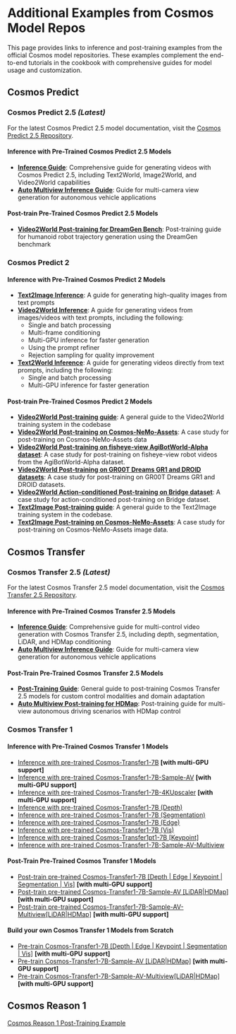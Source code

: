 # Additional Examples from Cosmos Model Repos

This page provides links to inference and post-training examples from the official Cosmos model repositories. These examples complement the end-to-end tutorials in the cookbook with comprehensive guides for model usage and customization.

## Cosmos Predict

### Cosmos Predict 2.5 *(Latest)*

For the latest Cosmos Predict 2.5 model documentation, visit the [Cosmos Predict 2.5 Repository](https://github.com/nvidia-cosmos/cosmos-predict2.5).

#### Inference with Pre-Trained Cosmos Predict 2.5 Models

- **[Inference Guide](https://github.com/nvidia-cosmos/cosmos-predict2.5/blob/main/docs/inference.md)**: Comprehensive guide for generating videos with Cosmos Predict 2.5, including Text2World, Image2World, and Video2World capabilities
- **[Auto Multiview Inference Guide](https://github.com/nvidia-cosmos/cosmos-predict2.5/blob/main/docs/inference_auto_multiview.md)**: Guide for multi-camera view generation for autonomous vehicle applications

#### Post-train Pre-Trained Cosmos Predict 2.5 Models

- **[Video2World Post-training for DreamGen Bench](https://github.com/nvidia-cosmos/cosmos-predict2.5/blob/main/docs/post-training_video2world_gr00t.md)**: Post-training guide for humanoid robot trajectory generation using the DreamGen benchmark

### Cosmos Predict 2

#### Inference with Pre-Trained Cosmos Predict 2 Models

- **[Text2Image Inference](https://github.com/nvidia-cosmos/cosmos-predict2/tree/main/documentations/inference_text2image.md)**: A guide for generating high-quality images from text prompts
- **[Video2World Inference](https://github.com/nvidia-cosmos/cosmos-predict2/tree/main/documentations/inference_video2world.md)**: A guide for generating videos from images/videos with text prompts, including the following:
  - Single and batch processing
  - Multi-frame conditioning
  - Multi-GPU inference for faster generation
  - Using the prompt refiner
  - Rejection sampling for quality improvement
- **[Text2World Inference](https://github.com/nvidia-cosmos/cosmos-predict2/tree/main/documentations/inference_text2world.md)**: A guide for generating videos directly from text prompts, including the following:
  - Single and batch processing
  - Multi-GPU inference for faster generation

#### Post-train Pre-Trained Cosmos Predict 2 Models

- **[Video2World Post-training guide](https://github.com/nvidia-cosmos/cosmos-predict2/tree/main/documentations/post-training_video2world.md)**: A general guide to the Video2World training system in the codebase
- **[Video2World Post-training on Cosmos-NeMo-Assets](https://github.com/nvidia-cosmos/cosmos-predict2/tree/main/documentations/post-training_video2world_cosmos_nemo_assets.md)**: A case study for post-training on Cosmos-NeMo-Assets data
- **[Video2World Post-training on fisheye-view AgiBotWorld-Alpha dataset](https://github.com/nvidia-cosmos/cosmos-predict2/tree/main/documentations/post-training_video2world_agibot_fisheye.md)**: A case study for post-training on fisheye-view robot videos from the AgiBotWorld-Alpha dataset.
- **[Video2World Post-training on GR00T Dreams GR1 and DROID datasets](https://github.com/nvidia-cosmos/cosmos-predict2/tree/main/documentations/post-training_video2world_gr00t.md)**: A case study for post-training on GR00T Dreams GR1 and DROID datasets.
- **[Video2World Action-conditioned Post-training on Bridge dataset](https://github.com/nvidia-cosmos/cosmos-predict2/tree/main/documentations/post-training_video2world_action.md)**: A case study for action-conditioned post-training on Bridge dataset.
- **[Text2Image Post-training guide](https://github.com/nvidia-cosmos/cosmos-predict2/tree/main/documentations/post-training_text2image.md)**: A general guide to the Text2Image training system in the codebase.
- **[Text2Image Post-training on Cosmos-NeMo-Assets](https://github.com/nvidia-cosmos/cosmos-predict2/tree/main/documentations/post-training_text2image_cosmos_nemo_assets.md)**: A case study for post-training on Cosmos-NeMo-Assets image data.

## Cosmos Transfer

### Cosmos Transfer 2.5 *(Latest)*

For the latest Cosmos Transfer 2.5 model documentation, visit the [Cosmos Transfer 2.5 Repository](https://github.com/nvidia-cosmos/cosmos-transfer2.5).

#### Inference with Pre-Trained Cosmos Transfer 2.5 Models

- **[Inference Guide](https://github.com/nvidia-cosmos/cosmos-transfer2.5/blob/main/docs/inference.md)**: Comprehensive guide for multi-control video generation with Cosmos Transfer 2.5, including depth, segmentation, LiDAR, and HDMap conditioning
- **[Auto Multiview Inference Guide](https://github.com/nvidia-cosmos/cosmos-transfer2.5/blob/main/docs/inference_auto_multiview.md)**: Guide for multi-camera view generation for autonomous vehicle applications

#### Post-Train Pre-Trained Cosmos Transfer 2.5 Models

- **[Post-Training Guide](https://github.com/nvidia-cosmos/cosmos-transfer2.5/blob/main/docs/post-training.md)**: General guide to post-training Cosmos Transfer 2.5 models for custom control modalities and domain adaptation
- **[Auto Multiview Post-training for HDMap](https://github.com/nvidia-cosmos/cosmos-transfer2.5/blob/main/docs/post-training_auto_multiview.md)**: Post-training guide for multi-view autonomous driving scenarios with HDMap control

### Cosmos Transfer 1

#### Inference with Pre-Trained Cosmos Transfer 1 Models

- [Inference with pre-trained Cosmos-Transfer1-7B](https://github.com/nvidia-cosmos/cosmos-transfer1/blob/main/examples/inference_cosmos_transfer1_7b.md) **[with multi-GPU support]**
- [Inference with pre-trained Cosmos-Transfer1-7B-Sample-AV](https://github.com/nvidia-cosmos/cosmos-transfer1/blob/main/examples/inference_cosmos_transfer1_7b_sample_av.md) **[with multi-GPU support]**
- [Inference with pre-trained Cosmos-Transfer1-7B-4KUpscaler](https://github.com/nvidia-cosmos/cosmos-transfer1/blob/main/examples/inference_cosmos_transfer1_7b_4kupscaler.md) **[with multi-GPU support]**
- [Inference with pre-trained Cosmos-Transfer1-7B (Depth)](https://github.com/nvidia-cosmos/cosmos-transfer1/blob/main/examples/inference_cosmos_transfer1_7b_depth.md)
- [Inference with pre-trained Cosmos-Transfer1-7B (Segmentation)](https://github.com/nvidia-cosmos/cosmos-transfer1/blob/main/examples/inference_cosmos_transfer1_7b_seg.md)
- [Inference with pre-trained Cosmos-Transfer1-7B (Edge)](https://github.com/nvidia-cosmos/cosmos-transfer1/blob/main/examples/inference_cosmos_transfer1_7b.md#example-1-single-control-edge)
- [Inference with pre-trained Cosmos-Transfer1-7B (Vis)](https://github.com/nvidia-cosmos/cosmos-transfer1/blob/main/examples/inference_cosmos_transfer1_7b_vis.md)
- [Inference with pre-trained Cosmos-Transfer1pt1-7B [Keypoint]](https://github.com/nvidia-cosmos/cosmos-transfer1/blob/main/examples/inference_cosmos_transfer1pt1_7b_keypoint.md)
- [Inference with pre-trained Cosmos-Transfer1-7B-Sample-AV-Multiview](https://github.com/nvidia-cosmos/cosmos-transfer1/blob/main/examples/inference_cosmos_transfer1_7b_sample_av_single2multiview.md)

#### Post-Train Pre-Trained Cosmos Transfer 1 Models

- [Post-train pre-trained Cosmos-Transfer1-7B [Depth | Edge | Keypoint | Segmentation | Vis]](https://github.com/nvidia-cosmos/cosmos-transfer1/blob/main/examples/training_cosmos_transfer_7b.md) **[with multi-GPU support]**
- [Post-train pre-trained Cosmos-Transfer1-7B-Sample-AV [LiDAR|HDMap]](https://github.com/nvidia-cosmos/cosmos-transfer1/blob/main/examples/training_cosmos_transfer_7B_sample_AV.md) **[with multi-GPU support]**
- [Post-train pre-trained Cosmos-Transfer1-7B-Sample-AV-Multiview[LiDAR|HDMap]](https://github.com/nvidia-cosmos/cosmos-transfer1/blob/main/examples/training_cosmos_transfer_7B_sample_AV.md) **[with multi-GPU support]**

#### Build your own Cosmos Transfer 1 Models from Scratch

- [Pre-train Cosmos-Transfer1-7B [Depth | Edge | Keypoint | Segmentation | Vis]](https://github.com/nvidia-cosmos/cosmos-transfer1/blob/main/examples/training_cosmos_transfer_7b.md) **[with multi-GPU support]**
- [Pre-train Cosmos-Transfer1-7B-Sample-AV [LiDAR|HDMap]](https://github.com/nvidia-cosmos/cosmos-transfer1/blob/main/examples/training_cosmos_transfer_7B_sample_AV.md) **[with multi-GPU support]**
- [Pre-train Cosmos-Transfer1-7B-Sample-AV-Multiview[LiDAR|HDMap]](https://github.com/nvidia-cosmos/cosmos-transfer1/blob/main/examples/training_cosmos_transfer_7B_sample_AV.md) **[with multi-GPU support]**

## Cosmos Reason 1

[Cosmos Reason 1 Post-Training Example](https://github.com/nvidia-cosmos/cosmos-reason1/blob/main/examples/post_training/README.md)
